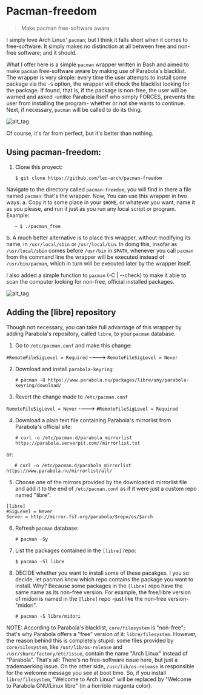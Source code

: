 # Pacman-freedom

> Make pacman free-software aware

I simply love Arch Linux' `pacman`; but I think it falls short when it comes to free-software. It simply makes no distinction at all between free and non-free software; and it should. 

What I offer here is a simple `pacman` wrapper written in Bash and aimed to make `pacman` free-software aware by making use of Parabola's blacklist. The wrapper is very simple: every time the user attempts to install some package via the `-S` option, the wrapper will check the blacklist looking for the package. If found, that is, if the package is non-free, the user will be warned and asked -unlike Parabola itself who simply FORCES, prevents the user from installing the program- whether or not she wants to continue. Next, if necessary, `pacman` will be called to do its thing.

![alt_tag](https://github.com/leo-arch/pacman-freedom/blob/master/free_pacman.png)

Of course, it's far from perfect, but it's better than nothing.

## Using pacman-freedom:

1. Clone this proyect:

       $ git clone https://github.com/leo-arch/pacman-freedom

Navigate to the directory called `pacman-freedom`; you will find in there a file named `pacman`: that's the wrapper. Now, You can use this wrapper in two ways:
a. Copy it to some place in your `$HOME`, or whatever you want, name it as you please, and run it just as you run any local script or program. Example:

       ~ $ ./pacman_free

b. A much better alternative is to place this wrapper, without modifying its name, in `/usr/local/sbin` or `/usr/local/bin`. In doing this, insofar as `/usr/local/sbin` comes before `/usr/bin` in `$PATH`, whenever you call `pacman` from the command line the wrapper will be executed instead of `/usr/bin/pacman`, which in turn will be executed later by the wrapper itself.

I also added a simple function to `pacman` (-C | --check) to make it able to scan the computer looking for non-free, official installed packages.

![alt_tag](https://github.com/leo-arch/pacman-freedom/blob/master/pacman-c.png)

## Adding the [libre] repository

Though not necessary, you can take full advantage of this wrapper by adding Parabola's repository, called `libre`, to your
`pacman` database. 

1. Go to `/etc/pacman.conf` and make this change:

`#RemoteFileSigLevel = Required` ----> `RemoteFileSigLevel = Never`

2. Download and install `parabola-keyring`:

       # pacman -U https://www.parabola.nu/packages/libre/any/parabola-keyring/download/

3. Revert the change made to `/etc/pacman.conf`

`RemoteFileSigLevel = Never` ----> `#RemoteFileSigLevel = Required`

4. Download a plain text file containing Parabola's mirrorlist from Parabola's official site: 

       # curl -o /etc/pacman.d/parabola_mirrorlist https://parabola.serverpit.com//mirrorlist.txt

or:

       # curl -o /etc/pacman.d/parabola_mirrorlist https://www.parabola.nu/mirrorlist/all/

5. Choose one of the mirrors provided by the downloaded mirrorlist file and add it to the end of `/etc/pacman.conf` as if it were just a custom repo named "libre".

```
[libre]
#SigLevel = Never
Server = http://mirror.fsf.org/parabola/$repo/os/$arch
```

6. Refresh `pacman` database:
       
       # pacman -Sy

7. List the packages contained in the `[libre]` repo:

       $ pacman -Sl libre

8. DECIDE whether you want to install some of these pacakges. I you so decide, let pacman know which repo contains the package you want to install. Why? Because some packages in the `[libre]` repo have the same name as its non-free version. For example, the free/libre version of midori is named in the `[libre]` repo -just like the non-free version- "midori".

       # pacman -S libre/midori

NOTE: According to Parabola's blacklist, `core/filesystem` is "non-free"; that's why Parabola offers a "free" version of it: `libre/filesystem`. However, the reason behind this is completely stupid: some files provided by `core/silesystem`, like `/usr/lib/os-release` and `/usr/share/factory/etc/issue`, contain the name "Arch Linux" instead of "Parabola". That's all: There's no free-software issue here, but just a trademaerking issue. On the other side, `/usr/lib/os-release` is responsible for the welcome message you see at boot time. So, if you install `libre/filesystem`, "Welcome to Arch Linux" will be replaced by "Welcome to Parabola GNU/Linux libre" (in a horrible magenta color). 
